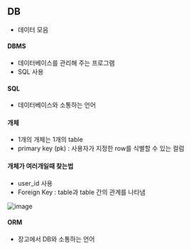 ## DB
* 데이터 모음

#### DBMS
* 데이터베이스를 관리해 주는 프로그램
* SQL 사용

#### SQL
* 데이터베이스와 소통하는 언어

#### 개체
* 1개의 개체는 1개의 table
* primary key (pk) : 사용자가 지정한 row를 식별할 수 있는 컬럼

#### 개체가 여러개일때 찾는법
* user_id 사용
* Foreign Key : table과 table 간의 관계를 나타냄

![image](https://user-images.githubusercontent.com/63588046/182746535-baef8981-a1b4-4ca6-b730-1c20c0446c64.png)

#### ORM
* 장고에서 DB와 소통하는 언어


